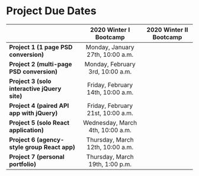 # Project Due Dates

|                                              |      2020 Winter I Bootcamp       |     2020 Winter II Bootcamp      |
|----------------------------------------------|:---------------------------------:|:--------------------------------:|
| **Project 1 (1 page PSD conversion)**        |  Monday, January 27th, 10:00 a.m. |                                  |
| **Project 2 (multi-page PSD conversion)**    |  Monday, February 3rd, 10:00 a.m. |                                  |
| **Project 3 (solo interactive jQuery site)** | Friday, February 14th, 10:00 a.m. |                                  |
| **Project 4 (paired API app with jQuery)**   | Friday, February 21st, 10:00 a.m. |                                  |
| **Project 5 (solo React application)**       |  Wednesday, March 4th, 10:00 a.m. |                                  |
| **Project 6 (agency-style group React app)** |  Thursday, March 12th, 10:00 a.m. |                                  |
| **Project 7 (personal portfolio)**           |  Thursday, March 19th, 1:00 p.m.  |                                  |
